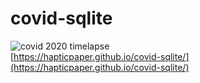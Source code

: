 # covid-sqlite


![covid 2020 timelapse](/covid_2020.gif "Covid 2020 Time Lapse")<br>
[https://hapticpaper.github.io/covid-sqlite/](https://hapticpaper.github.io/covid-sqlite/)
